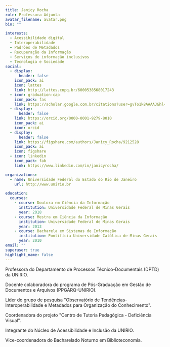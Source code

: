 ```yaml
---
title: Janicy Rocha
role: Professora Adjunta
avatar_filename: avatar.png
bio: ""

interests:
  - Acessibilidade digital
  - Interoperabilidade
  - Padrões de Metadados
  - Recuperação da Informação
  - Serviços de informação inclusivos
  - Tecnologia e Sociedade
social:
  - display:
      header: false
    icon_pack: ai
    icon: lattes
    link: http://lattes.cnpq.br/6000538568017243
  - icon: graduation-cap
    icon_pack: fas
    link: https://scholar.google.com.br/citations?user=gvTo1k8AAAAJ&hl=pt-BR&authuser=1
  - display:
      header: false
    link: https://orcid.org/0000-0001-9279-8010
    icon_pack: ai
    icon: orcid
  - display:
      header: false
    link: https://figshare.com/authors/Janicy_Rocha/9212528
    icon_pack: ai
    icon: figshare
  - icon: linkedin
    icon_pack: fab
    link: https://www.linkedin.com/in/janicyrocha/

organizations:
  - name: Universidade Federal do Estado do Rio de Janeiro
    url: http://www.unirio.br

education:
  courses:
    - course: Doutora em Ciência da Informação
      institution: Universidade Federal de Minas Gerais
      year: 2018
    - course: Mestra em Ciência da Informação
      institution: Universidade Federal de Minas Gerais
      year: 2013
    - course: Bacharela em Sistemas de Informação
      institution: Pontifícia Universidade Católica de Minas Gerais
      year: 2010
email: ""
superuser: true
highlight_name: false
---
```

<!--StartFragment-->

Professora do Departamento de Processos Técnico-Documentais (DPTD) da UNIRIO.

Docente colaboradora do programa de Pós-Graduação em Gestão de Documentos e Arquivos (PPGARQ-UNIRIO).

Líder do grupo de pesquisa "Observatório de Tendências- Interoperabilidade e Metadados para Organização do Conhecimento".

Coordenadora do projeto "Centro de Tutoria Pedagógica - Deficiência Visual".

Integrante do Núcleo de Acessibilidade e Inclusão da UNIRIO.

Vice-coordenadora do Bacharelado Noturno em Biblioteconomia.

<!--EndFragment-->

<!--{{< icon name="download" pack="fas" >}} Download my {{< staticref "uploads/demo_resume.pdf" "newtab" >}}resumé{{< /staticref >}}.-->
